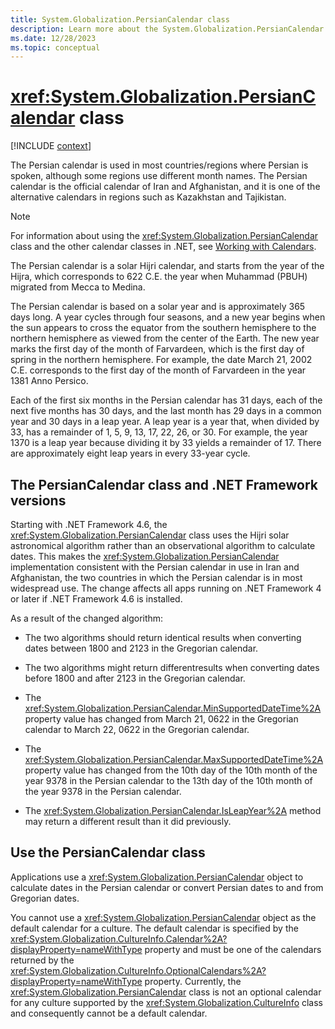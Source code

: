 ```yaml
---
title: System.Globalization.PersianCalendar class
description: Learn more about the System.Globalization.PersianCalendar class.
ms.date: 12/28/2023
ms.topic: conceptual
---
```

# <xref:System.Globalization.PersianCalendar> class

[!INCLUDE [context](includes/context.md)]

The Persian calendar is used in most countries/regions where Persian is spoken, although some regions use different month names. The Persian calendar is the official calendar of Iran and Afghanistan, and it is one of the alternative calendars in regions such as Kazakhstan and Tajikistan.

> [!NOTE]
> For information about using the <xref:System.Globalization.PersianCalendar> class and the other calendar classes in .NET, see [Working with Calendars](../../standard/datetime/working-with-calendars.md).

The Persian calendar is a solar Hijri calendar, and starts from the year of the Hijra, which corresponds to 622 C.E. the year when Muhammad (PBUH) migrated from Mecca to Medina.

The Persian calendar is based on a solar year and is approximately 365 days long. A year cycles through four seasons, and a new year begins when the sun appears to cross the equator from the southern hemisphere to the northern hemisphere as viewed from the center of the Earth. The new year marks the first day of the month of Farvardeen, which is the first day of spring in the northern hemisphere. For example, the date March 21, 2002 C.E. corresponds to the first day of the month of Farvardeen in the year 1381 Anno Persico.

Each of the first six months in the Persian calendar has 31 days, each of the next five months has 30 days, and the last month has 29 days in a common year and 30 days in a leap year. A leap year is a year that, when divided by 33, has a remainder of 1, 5, 9, 13, 17, 22, 26, or 30. For example, the year 1370 is a leap year because dividing it by 33 yields a remainder of 17. There are approximately eight leap years in every 33-year cycle.

## The PersianCalendar class and .NET Framework versions

Starting with .NET Framework 4.6, the <xref:System.Globalization.PersianCalendar> class uses the Hijri solar astronomical algorithm rather than an observational algorithm to calculate dates. This makes the <xref:System.Globalization.PersianCalendar> implementation consistent with the Persian calendar in use in Iran and Afghanistan, the two countries in which the Persian calendar is in most widespread use. The change affects all apps running on .NET Framework 4 or later if .NET Framework 4.6 is installed.

As a result of the changed algorithm:

- The two algorithms should return identical results when converting dates between 1800 and 2123 in the Gregorian calendar.

- The two algorithms might return differentresults when converting dates before 1800 and after 2123 in the Gregorian calendar.

- The <xref:System.Globalization.PersianCalendar.MinSupportedDateTime%2A> property value has changed from March 21, 0622 in the Gregorian calendar to March 22, 0622 in the Gregorian calendar.

- The <xref:System.Globalization.PersianCalendar.MaxSupportedDateTime%2A> property value has changed from the 10th day of the 10th month of the year 9378 in the Persian calendar to the 13th day of the 10th month of the year 9378 in the Persian calendar.

- The <xref:System.Globalization.PersianCalendar.IsLeapYear%2A> method may return a different result than it did previously.

## Use the PersianCalendar class

Applications use a <xref:System.Globalization.PersianCalendar> object to calculate dates in the Persian calendar or convert Persian dates to and from Gregorian dates.

You cannot use a <xref:System.Globalization.PersianCalendar> object as the default calendar for a culture. The default calendar is specified by the <xref:System.Globalization.CultureInfo.Calendar%2A?displayProperty=nameWithType> property and must be one of the calendars returned by the <xref:System.Globalization.CultureInfo.OptionalCalendars%2A?displayProperty=nameWithType> property. Currently, the <xref:System.Globalization.PersianCalendar> class is not an optional calendar for any culture supported by the <xref:System.Globalization.CultureInfo> class and consequently cannot be a default calendar.
